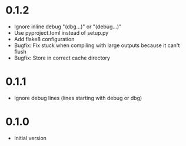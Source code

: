 # 0.1.2

- Ignore inline debug "(dbg...)" or "(debug...)"
- Use pyproject.toml instead of setup.py
- Add flake8 configuration
- Bugfix: Fix stuck when compiling with large outputs because it can't flush
- Bugfix: Store in correct cache directory

# 0.1.1

- Ignore debug lines (lines starting with debug or dbg)

# 0.1.0

- Initial version
